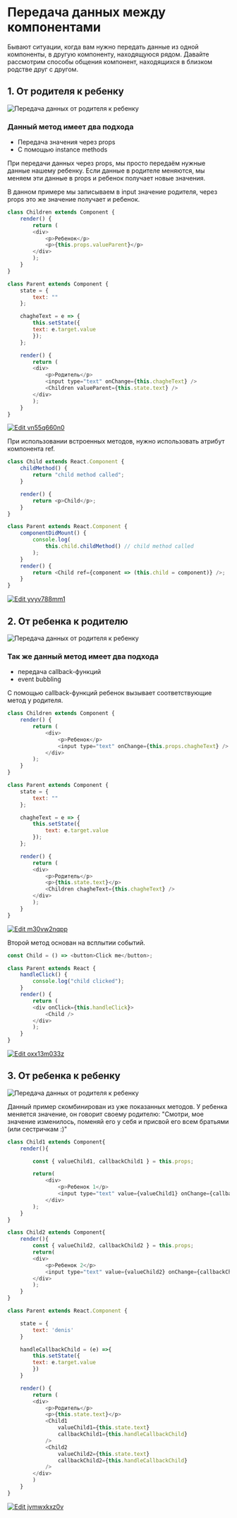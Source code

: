 # Передача данных между компонентами

Бывают ситуации, когда вам нужно передать данные из одной компоненты, в другую компоненту, находящуюся рядом. Давайте рассмотрим способы общения компонент, находящихся в близком родстве друг c другом.

## 1. От родителя к ребенку

![Передача данных от родителя к ребенку](img/1.png)

### Данный метод имеет два подхода

- Передача значения через props
- С помощью instance methods

При передачи данных через props, мы просто передаём нужные данные нашему ребенку. Если данные в родителе меняются, мы меняем эти данные в props и ребенок получает новые значения.

В данном примере мы записываем в input значение родителя, через props это же значение получает и ребенок.

```javascript
class Children extends Component {
    render() {
        return (
        <div>
            <p>Ребенок</p>
            <p>{this.props.valueParent}</p>
        </div>
        );
    }
}

class Parent extends Component {
    state = {
        text: ""
    };

    chagheText = e => {
        this.setState({
        text: e.target.value
        });
    };

    render() {
        return (
        <div>
            <p>Родитель</p>
            <input type="text" onChange={this.chagheText} />
            <Children valueParent={this.state.text} />
        </div>
        );
    }
}
```

[![Edit vn55q660n0](https://codesandbox.io/static/img/play-codesandbox.svg)](https://codesandbox.io/s/vn55q660n0)

При использовании встроенных методов, нужно использовать атрибут компонента ref.

```javascript
class Child extends React.Component {
    childMethod() {
        return "child method called";
    }

    render() {
        return <p>Child</p>;
    }
}

class Parent extends React.Component {
    componentDidMount() {
        console.log(
            this.child.childMethod() // child method called
        );
    }
    render() {
        return <Child ref={component => (this.child = component)} />;
    }
}
```

[![Edit yvyv788mm1](https://codesandbox.io/static/img/play-codesandbox.svg)](https://codesandbox.io/s/yvyv788mm1?expanddevtools=1)

## 2. От ребенка к родителю

![Передача данных от родителя к ребенку](img/2.png)

### Так же данный метод имеет два подхода

- передача callback-функций
- event bubbling

С помощью callback-функций ребенок вызывает соответствующие метод у родителя.

```javascript
class Children extends Component {
    render() {
        return (
            <div>
                <p>Ребенок</p>
                <input type="text" onChange={this.props.chagheText} />
            </div>
        );
    }
}

class Parent extends Component {
    state = {
        text: ""
    };

    chagheText = e => {
        this.setState({
            text: e.target.value
        });
    };

    render() {
        return (
        <div>
            <p>Родитель</p>
            <p>{this.state.text}</p>
            <Children chagheText={this.chagheText} />
        </div>
        );
    }
}
```

[![Edit m30vw2nqpp](https://codesandbox.io/static/img/play-codesandbox.svg)](https://codesandbox.io/s/m30vw2nqpp)

Второй метод основан на всплытии событий.

```javascript
const Child = () => <button>Click me</button>;

class Parent extends React {
    handleClick() {
        console.log("child clicked");
    }
    render() {
        return (
        <div onClick={this.handleClick}>
            <Child />
        </div>
        );
    }
}
```

[![Edit oxx13m033z](https://codesandbox.io/static/img/play-codesandbox.svg)](https://codesandbox.io/s/oxx13m033z?expanddevtools=1)

## 3. От ребенка к ребенку

![Передача данных от родителя к ребенку](img/3.png)

Данный пример скомбинирован из уже показанных методов. У ребенка меняется значение, он говорит своему родителю: "Смотри, мое значение изменилось, поменяй его у себя и присвой его всем братьями (или сестричкам :)"

```javascript
class Child1 extends Component{
    render(){

        const { valueChild1, callbackChild1 } = this.props;

        return(
            <div>
                <p>Ребенок 1</p>
                <input type="text" value={valueChild1} onChange={callbackChild1}/>
            </div>
        );
    }
}

class Child2 extends Component{
    render(){
        const { valueChild2, callbackChild2 } = this.props;
        return(
        <div>
            <p>Ребенок 2</p>
            <input type="text" value={valueChild2} onChange={callbackChild2} />
        </div>
        );
    }
}

class Parent extends React.Component {

    state = {
        text: 'denis'
    }

    handleCallbackChild = (e) =>{
        this.setState({
        text: e.target.value
        })
    }

    render() {
        return (
        <div>
            <p>Родитель</p>
            <p>{this.state.text}</p>
            <Child1
                valueChild1={this.state.text}
                callbackChild1={this.handleCallbackChild}
            />
            <Child2
                valueChild2={this.state.text}
                callbackChild2={this.handleCallbackChild}
            />
        </div>
        )
    }
}
```

[![Edit jvmwxkxz0v](https://codesandbox.io/static/img/play-codesandbox.svg)](https://codesandbox.io/s/jvmwxkxz0v)